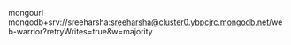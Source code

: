 mongourl mongodb+srv://sreeharsha:sreeharsha@cluster0.ybpcjrc.mongodb.net/web-warrior?retryWrites=true&w=majority